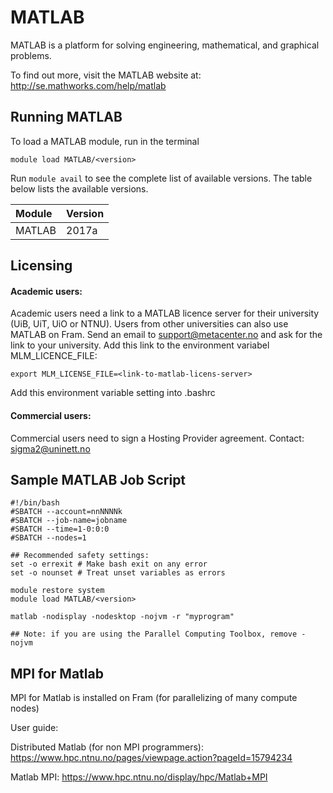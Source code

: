 # MATLAB

MATLAB is a platform for solving engineering, mathematical, and graphical problems.

To find out more, visit the MATLAB website at: http://se.mathworks.com/help/matlab

## Running MATLAB

To load a MATLAB module, run in the terminal

    module load MATLAB/<version>

Run `module avail` to see the complete list of available versions. The table below lists the
available versions.


| Module     | Version     |
| :------------- | :------------- |
| MATLAB |2017a|

## Licensing
#### Academic users:
Academic users need a link to a MATLAB licence server for their university (UiB, UiT, UiO or NTNU).
Users from other universities can also use MATLAB on Fram.
Send an email to support@metacenter.no and ask for the link to your university.
Add this link to the environment variabel MLM_LICENCE_FILE:

    export MLM_LICENSE_FILE=<link-to-matlab-licens-server>

Add this environment variable setting into .bashrc

#### Commercial users:
Commercial users need to sign a Hosting Provider agreement. Contact: sigma2@uninett.no

## Sample MATLAB Job Script
```
#!/bin/bash
#SBATCH --account=nnNNNNk
#SBATCH --job-name=jobname
#SBATCH --time=1-0:0:0
#SBATCH --nodes=1

## Recommended safety settings:
set -o errexit # Make bash exit on any error
set -o nounset # Treat unset variables as errors

module restore system
module load MATLAB/<version>

matlab -nodisplay -nodesktop -nojvm -r "myprogram"

## Note: if you are using the Parallel Computing Toolbox, remove -nojvm

```

## MPI for Matlab
MPI for Matlab is installed on Fram (for parallelizing of many compute nodes)

User guide:

Distributed Matlab (for non MPI programmers): https://www.hpc.ntnu.no/pages/viewpage.action?pageId=15794234

Matlab MPI: https://www.hpc.ntnu.no/display/hpc/Matlab+MPI

